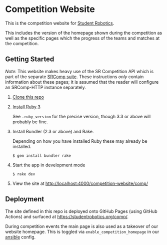 # Competition Website

This is the competition website for [Student Robotics][SR].

This includes the version of the homepage shown during the competition as well
as the specific pages which the progress of the teams and matches at the
competition.

## Getting Started

*Note*: This website makes heavy use of the SR Competition API which is part of
the separate [SRComp suite][srcomp]. These instructions _only_ contain
information about these pages; it is assumed that the reader will configure an
SRComp-HTTP instance separately.

1. [Clone this repo][clone-repo]

1. [Install Ruby 3][install-ruby]

   See `.ruby_version` for the precise version, though 3.3 or above will
   probably be fine.

1. Install Bundler (2.3 or above) and Rake.

   Depending on how you have installed Ruby these may already be installed.

    ``` console
    $ gem install bundler rake
    ```

1. Start the app in development mode

    ```shell
    $ rake dev
    ```

1. View the site at <http://localhost:4000/competition-website/comp/>

## Deployment

The site defined in this repo is deployed onto GitHub Pages (using GitHub
Actions) and surfaced at <https://studentrobotics.org/comp/>.

During competition events the main page is also used as a takeover of our
website homepage. This is toggled via `enable_competition_homepage` in our
[ansible][srobo-ansible] config.


[SR]: https://studentrobotics.org
[srcomp]: https://github.com/PeterJCLaw/srcomp/wiki
[install-ruby]: https://www.ruby-lang.org/en/documentation/installation/
[clone-repo]: https://docs.github.com/en/repositories/creating-and-managing-repositories/cloning-a-repository
[srobo-ansible]: https://github.com/srobo/ansible/
